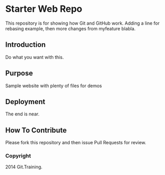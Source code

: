 # Starter Web Repo

This repository is for showing how Git and GitHub work.
Adding a line for rebasing example, then more changes
from myfeature blabla.

## Introduction

Do what you want with this.

## Purpose

Sample website with plenty of files for demos

## Deployment

The end is near.

## How To Contribute

Please fork this repository and then issue Pull Requests for review.

### Copyright

2014 Git.Training.